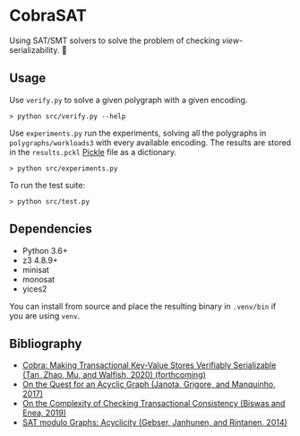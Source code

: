 # CobraSAT

Using SAT/SMT solvers to solve the problem of checking _view_-serializability. 🐍

## Usage

Use `verify.py` to solve a given polygraph with a given encoding.

```
> python src/verify.py --help
```

Use `experiments.py` run the experiments, solving all the polygraphs in `polygraphs/workloads3` with every available encoding. The results are stored in the `results.pckl` [Pickle](https://docs.python.org/3/library/pickle.html) file as a dictionary.
```
> python src/experiments.py
```

To run the test suite:
```
> python src/test.py
```

## Dependencies

- Python 3.6+
- z3 4.8.9+
- minisat
- monosat
- yices2

You can install from source and place the resulting binary in `.venv/bin` if you are using `venv`.

## Bibliography

- [Cobra: Making Transactional Key-Value Stores Verifiably Serializable (Tan, Zhao, Mu, and Walfish, 2020) (forthcoming)](http://naizhengtan.github.io/)
- [On the Quest for an Acyclic Graph (Janota, Grigore, and Manquinho, 2017)](https://arxiv.org/abs/1708.01745)
- [On the Complexity of Checking Transactional Consistency (Biswas and Enea, 2019)](https://arxiv.org/abs/1908.0450)
- [SAT modulo Graphs: Acyclicity (Gebser, Janhunen, and Rintanen, 2014)](https://link.springer.com/chapter/10.1007/978-3-319-11558-0_10)
